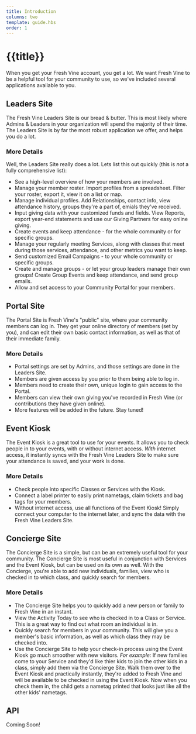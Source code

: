 ```yaml
---
title: Introduction
columns: two
template: guide.hbs
order: 1
---
```


# {{title}}

When you get your Fresh Vine account, you get a lot. We want Fresh Vine to be a helpful tool for your community to use, so we've included several applications available to you.  

## Leaders Site  

The Fresh Vine Leaders Site is our bread & butter. This is most likely where Admins & Leaders in your organization will spend the majority of their time. The Leaders Site is by far the most robust application we offer, and helps you do a lot.  

### More Details

Well, the Leaders Site really does a lot. Lets list this out quickly (this is *not* a fully comprehensive list):  

*  See a high-level overview of how your members are involved.  
*  Manage your member roster. Import profiles from a spreadsheet. Filter your roster, export it, view it on a list or map.   
*  Manage individual profiles. Add Relationships, contact info, view attendance history, groups they're a part of, emials they've received.  
*  Input giving data with your customized funds and fields. View Reports, export year-end statements and use our Giving Partners for easy online giving.  
*  Create events and keep attendance - for the whole community or for specific groups.  
*  Manage your regularly meeting Services, along with classes that meet during those services, attendance, and other metrics you want to keep.  
*  Send customized Email Campaigns - to your whole community or specific groups.  
*  Create and manage groups - or let your group leaders manage their own groups! Create Group Events and keep attendance, and send group emails.  
*  Allow and set access to your Community Portal for your members.  

## Portal Site  

The Portal Site is Fresh Vine's "public" site, where your community members can log in. They get your online directory of members (set by you), and can edit their own basic contact information, as well as that of their immediate family. 

### More Details

*  Portal settings are set by Admins, and those settings are done in the Leaders Site.  
*  Members are given access by you prior to them being able to log in.  
*  Members need to create their own, unique login to gain access to the Portal.  
*  Members can view their own giving you've recorded in Fresh Vine (or contributions they have given online).  
*  More features will be added in the future. Stay tuned!   


## Event Kiosk  

The Event Kiosk is a great tool to use for your events. It allows you to check people in to your events, with or without internet access. *With* internet access, it instantly syncs with the Fresh Vine Leaders Site to make sure your attendance is saved, and your work is done.  

### More Details  

*  Check people into specific Classes or Services with the Kiosk.  
*  Connect a label printer to easily print nametags, claim tickets and bag tags for your members.  
*  Without internet access, use all functions of the Event Kiosk! Simply connect your computer to the internet later, and sync the data with the Fresh Vine Leaders Site.  


## Concierge Site  

The Concierge Site is a simple, but can be an extremely useful tool for your community. The Concierge Site is most useful in conjunction with Services and the Event Kiosk, but can be used on its own as well. With the Concierge, you're able to add new individuals, families, view who is checked in to which class, and quickly search for members.  

### More Details

*  The Concierge Site helps you to quickly add a new person or family to Fresh Vine in an instant.  
*  View the Activity Today to see who is checked in to a Class or Service. This is a great way to find out what room an individual is in.  
*  Quickly search for members in your community. This will give you a member's basic information, as well as which class they may be checked into.  
*  Use the Concierge Site to help your check-in process using the Event Kiosk go much smoother with new visitors. *For example:* If new families come to your Service and they'd like thier kids to join the other kids in a class, simply add them via the Concierge Site. Walk them over to the Event Kiosk and practically instantly, they're added to Fresh Vine and will be available to be checked in using the Event Kiosk. Now when you check them in, the child gets a nametag printed that looks just like all the other kids' nametags.  



## API  
Coming Soon!